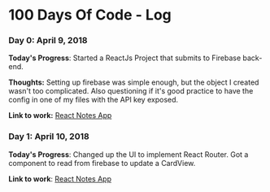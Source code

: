 # 100 Days Of Code - Log

### Day 0: April 9, 2018

**Today's Progress**: Started a ReactJs Project that submits to Firebase back-end.

**Thoughts:** Setting up firebase was simple enough, but the object I created wasn't too complicated. Also questioning
if it's good practice to have the config in one of my files with the API key exposed.

**Link to work:** [React Notes App](https://github.com/bhenriquez8/react-todo)

### Day 1: April 10, 2018

**Today's Progress**: Changed up the UI to implement React Router. Got a component to read from firebase to update a
CardView.

**Link to work**: [React Notes
App](https://github.com/bhenriquez8/react-todo/commit/2899c33abe37f524cc7d13d26bc51a3a80000116#diff-25d902c24283ab8cfbac54dfa101ad31)

